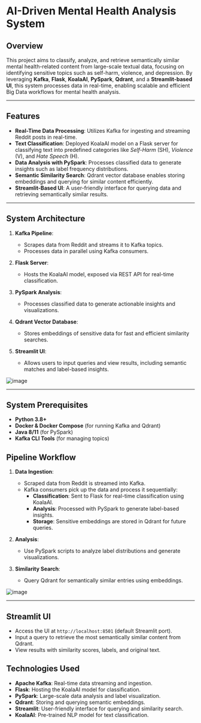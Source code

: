 # AI-Driven Mental Health Analysis System

## Overview

This project aims to classify, analyze, and retrieve semantically similar mental health-related content from large-scale textual data, focusing on identifying sensitive topics such as self-harm, violence, and depression. By leveraging **Kafka**, **Flask**, **KoalaAI**, **PySpark**, **Qdrant**, and a **Streamlit-based UI**, this system processes data in real-time, enabling scalable and efficient Big Data workflows for mental health analysis.

---

## Features

- **Real-Time Data Processing**: Utilizes Kafka for ingesting and streaming Reddit posts in real-time.
- **Text Classification**: Deployed KoalaAI model on a Flask server for classifying text into predefined categories like *Self-Harm* (SH), *Violence* (V), and *Hate Speech* (H).
- **Data Analysis with PySpark**: Processes classified data to generate insights such as label frequency distributions.
- **Semantic Similarity Search**: Qdrant vector database enables storing embeddings and querying for similar content efficiently.
- **Streamlit-Based UI**: A user-friendly interface for querying data and retrieving semantically similar results.

---

## System Architecture

1. **Kafka Pipeline**:
   - Scrapes data from Reddit and streams it to Kafka topics.
   - Processes data in parallel using Kafka consumers.

2. **Flask Server**:
   - Hosts the KoalaAI model, exposed via REST API for real-time classification.

3. **PySpark Analysis**:
   - Processes classified data to generate actionable insights and visualizations.

4. **Qdrant Vector Database**:
   - Stores embeddings of sensitive data for fast and efficient similarity searches.

5. **Streamlit UI**:
   - Allows users to input queries and view results, including semantic matches and label-based insights.

![image](https://github.com/user-attachments/assets/90f97766-fdd3-41d9-a4b5-177202656832)

---

## System Prerequisites

- **Python 3.8+**
- **Docker & Docker Compose** (for running Kafka and Qdrant)
- **Java 8/11** (for PySpark)
- **Kafka CLI Tools** (for managing topics)

## Pipeline Workflow

1. **Data Ingestion**:
   - Scraped data from Reddit is streamed into Kafka.
   - Kafka consumers pick up the data and process it sequentially:
     - **Classification**: Sent to Flask for real-time classification using KoalaAI.
     - **Analysis**: Processed with PySpark to generate label-based insights.
     - **Storage**: Sensitive embeddings are stored in Qdrant for future queries.

2. **Analysis**:
   - Use PySpark scripts to analyze label distributions and generate visualizations.

3. **Similarity Search**:
   - Query Qdrant for semantically similar entries using embeddings.
     
![image](https://github.com/user-attachments/assets/b948c2f2-edd1-4008-bdfc-64628bad0dbb)

---

## Streamlit UI

- Access the UI at `http://localhost:8501` (default Streamlit port).
- Input a query to retrieve the most semantically similar content from Qdrant.
- View results with similarity scores, labels, and original text.

  
## Technologies Used

- **Apache Kafka**: Real-time data streaming and ingestion.
- **Flask**: Hosting the KoalaAI model for classification.
- **PySpark**: Large-scale data analysis and label visualization.
- **Qdrant**: Storing and querying semantic embeddings.
- **Streamlit**: User-friendly interface for querying and similarity search.
- **KoalaAI**: Pre-trained NLP model for text classification.
